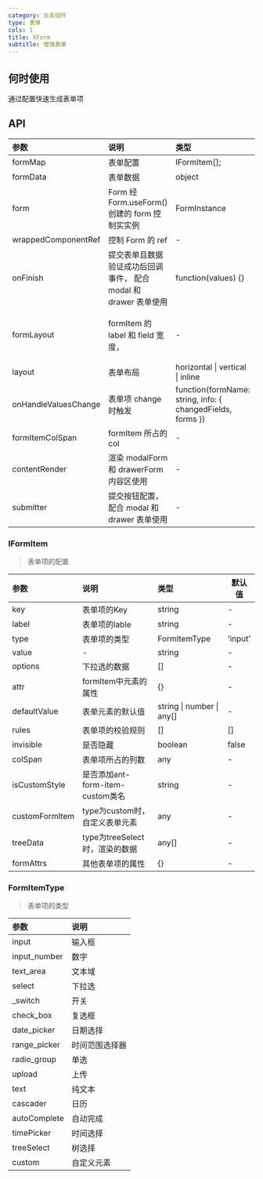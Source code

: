 ```yaml
---
category: 业务组件
type: 表单
cols: 1
title: XForm
subtitle: 增强表单
---
```


## 何时使用
通过配置快速生成表单项

## API

| 参数                 | 说明                                                             | 类型                                                       | 默认值                                              |
| :------------------- | :--------------------------------------------------------------- | :--------------------------------------------------------- | :-------------------------------------------------- |
| formMap              | 表单配置                                                         | IFormItem[];                                               | []                                                  |
| formData             | 表单数据                                                         | object                                                     | -                                                   |
| form                 | Form 经 Form.useForm() 创建的 form 控制实实例                    | FormInstance                                               | -                                                   |
| wrappedComponentRef  | 控制 Form 的 ref                                                 | -                                                          | []                                                  |
| onFinish             | 提交表单且数据验证成功后回调事件， 配合 modal 和 drawer 表单使用 | function(values) {}                                        | -                                                   |
| formLayout           | formItem 的 label 和 field 宽度，                                | -                                                          | { labelCol: { span: 4 }, wrapperCol: { span: 20 } } |
| layout               | 表单布局                                                         | horizontal \| vertical \| inline                           | horizontal                                          |
| onHandleValuesChange | 表单项 change 时触发                                             | function(formName: string, info: { changedFields, forms }) | -                                                   |
| formItemColSpan      | formItem 所占的 col                                              | -                                                          | -                                                   |
| contentRender        | 渲染 modalForm 和 drawerForm 内容区使用                          | -                                                          | []                                                  |
| submitter            | 提交按钮配置， 配合 modal 和 drawer 表单使用                     | -                                                          | -                                                   |

### IFormItem
>表单项的配置

| 参数 | 说明            | 类型 | 默认值 |
| :--- | :-------------- | :--- | ------ |
| key  | 表单项的Key |   string   |     -   |
| label  | 表单项的lable |   string   | -       |
| type  | 表单项的类型 |   FormItemType   |   'input'     |
| value  | - |   string   |  -      |
| options  | 下拉选的数据 |  []    |     -   |
| attr  | formItem中元素的属性 |  {}    |   -     |
| defaultValue  | 表单元素的默认值| string \| number \| any[]    |-        |
| rules  | 表单项的校验规则|  []    |  []      |
| invisible  | 是否隐藏 | boolean      |   false     |
| colSpan  | 表单项所占的列数 |   any   | -       |
| isCustomStyle  | 是否添加ant-form-item-custom类名 |  string    |     -   |
| customFormItem  | type为custom时，自定义表单元素 |  any    |    -    |
| treeData  | type为treeSelect时，渲染的数据 |  any[]    |    -    |
| formAttrs  | 其他表单项的属性 | {}     | -       |



### FormItemType
>表单项的类型

| 参数 | 说明            |
| :--- | :-------------- | 
| input  | 输入框 |  
| input_number  | 数字 |  
| text_area  | 文本域 |  
| select  | 下拉选 |  
| _switch  | 开关 |  
| check_box  | 复选框 |  
| date_picker  | 日期选择 |  
| range_picker  | 时间范围选择器 |  
| radio_group  | 单选 |  
| upload  | 上传 |  
| text  | 纯文本 |  
| cascader  | 日历 |  
| autoComplete  | 自动完成 |  
| timePicker  | 时间选择 |  
| treeSelect  | 树选择 | 
| custom  | 自定义元素 |  
